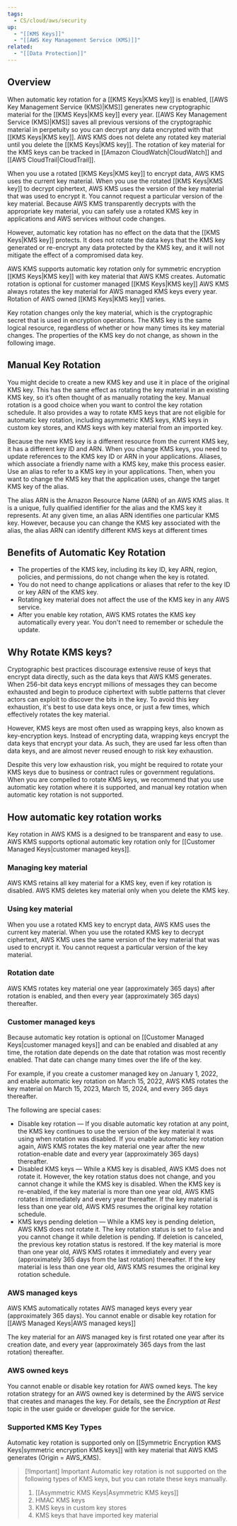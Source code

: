 ```yaml
---
tags:
  - CS/cloud/aws/security
up:
  - "[[KMS Keys]]"
  - "[[AWS Key Management Service (KMS)]]"
related:
  - "[[Data Protection]]"
---
```

## Overview

When automatic key rotation for a [[KMS Keys|KMS key]] is enabled, [[AWS Key Management Service (KMS)|KMS]] generates new cryptographic material for the [[KMS Keys|KMS key]] every year. [[AWS Key Management Service (KMS)|KMS]] saves all previous versions of the cryptographic material in perpetuity so you can decrypt any data encrypted with that [[KMS Keys|KMS key]]. AWS KMS does not delete any rotated key material until you delete the [[KMS Keys|KMS key]]. The rotation of key material for the KMS keys can be tracked in [[Amazon CloudWatch|CloudWatch]] and [[AWS CloudTrail|CloudTrail]].

When you use a rotated [[KMS Keys|KMS key]] to encrypt data, AWS KMS uses the current key material. When you use the rotated [[KMS Keys|KMS key]] to decrypt ciphertext, AWS KMS uses the version of the key material that was used to encrypt it. You cannot request a particular version of the key material. Because AWS KMS transparently decrypts with the appropriate key material, you can safely use a rotated KMS key in applications and AWS services without code changes.

However, automatic key rotation has no effect on the data that the [[KMS Keys|KMS key]] protects. It does not rotate the data keys that the KMS key generated or re-encrypt any data protected by the KMS key, and it will not mitigate the effect of a compromised data key.

AWS KMS supports automatic key rotation only for symmetric encryption [[KMS Keys|KMS key]] with key material that AWS KMS creates. Automatic rotation is optional for customer managed [[KMS Keys|KMS key]] AWS KMS always rotates the key material for AWS managed KMS keys every year. Rotation of AWS owned [[KMS Keys|KMS key]] varies.

Key rotation changes only the key material, which is the cryptographic secret that is used in encryption operations. The KMS key is the same logical resource, regardless of whether or how many times its key material changes. The properties of the KMS key do not change, as shown in the following image.


## Manual Key Rotation

You might decide to create a new KMS key and use it in place of the original KMS key. This has the same effect as rotating the key material in an existing KMS key, so it’s often thought of as manually rotating the key. Manual rotation is a good choice when you want to control the key rotation schedule. It also provides a way to rotate KMS keys that are not eligible for automatic key rotation, including asymmetric KMS keys, KMS keys in custom key stores, and KMS keys with key material from an imported key.

Because the new KMS key is a different resource from the current KMS key, it has a different key ID and ARN. When you change KMS keys, you need to update references to the KMS key ID or ARN in your applications. Aliases, which associate a friendly name with a KMS key, make this process easier. Use an alias to refer to a KMS key in your applications. Then, when you want to change the KMS key that the application uses, change the target KMS key of the alias.

The alias ARN is the Amazon Resource Name (ARN) of an AWS KMS alias. It is a unique, fully qualified identifier for the alias and the KMS key it represents. At any given time, an alias ARN identifies one particular KMS key. However, because you can change the KMS key associated with the alias, the alias ARN can identify different KMS keys at different times

## Benefits of Automatic Key Rotation

- The properties of the KMS key, including its key ID, key ARN, region, policies, and permissions, do not change when the key is rotated.
- You do not need to change applications or aliases that refer to the key ID or key ARN of the KMS key.
- Rotating key material does not affect the use of the KMS key in any AWS service.
- After you enable key rotation, AWS KMS rotates the KMS key automatically every year. You don't need to remember or schedule the update.

## Why Rotate KMS keys?

Cryptographic best practices discourage extensive reuse of keys that encrypt data directly, such as the data keys that AWS KMS generates. When 256-bit data keys encrypt millions of messages they can become exhausted and begin to produce ciphertext with subtle patterns that clever actors can exploit to discover the bits in the key. To avoid this key exhaustion, it's best to use data keys once, or just a few times, which effectively rotates the key material.

However, KMS keys are most often used as wrapping keys, also known as key-encryption keys. Instead of encrypting data, wrapping keys encrypt the data keys that encrypt your data. As such, they are used far less often than data keys, and are almost never reused enough to risk key exhaustion.

Despite this very low exhaustion risk, you might be required to rotate your KMS keys due to business or contract rules or government regulations. When you are compelled to rotate KMS keys, we recommend that you use automatic key rotation where it is supported, and manual key rotation when automatic key rotation is not supported.

## How automatic key rotation works

Key rotation in AWS KMS is a designed to be transparent and easy to use. AWS KMS supports optional automatic key rotation only for [[Customer Managed Keys|customer managed keys]].

### Managing key material

AWS KMS retains all key material for a KMS key, even if key rotation is disabled. AWS KMS deletes key material only when you delete the KMS key.

### Using key material

When you use a rotated KMS key to encrypt data, AWS KMS uses the current key material. When you use the rotated KMS key to decrypt ciphertext, AWS KMS uses the same version of the key material that was used to encrypt it. You cannot request a particular version of the key material.

### Rotation date

AWS KMS rotates key material one year (approximately 365 days) after rotation is enabled, and then every year (approximately 365 days) thereafter.

### Customer managed keys

Because automatic key rotation is optional on [[Customer Managed Keys|customer managed keys]] and can be enabled and disabled at any time, the rotation date depends on the date that rotation was most recently enabled. That date can change many times over the life of the key.

For example, if you create a customer managed key on January 1, 2022, and enable automatic key rotation on March 15, 2022, AWS KMS rotates the key material on March 15, 2023, March 15, 2024, and every 365 days thereafter.

The following are special cases:

- Disable key rotation — If you disable automatic key rotation at any point, the KMS key continues to use the version of the key material it was using when rotation was disabled. If you enable automatic key rotation again, AWS KMS rotates the key material one year after the new rotation-enable date and every year (approximately 365 days) thereafter.
- Disabled KMS keys — While a KMS key is disabled, AWS KMS does not rotate it. However, the key rotation status does not change, and you cannot change it while the KMS key is disabled. When the KMS key is re-enabled, if the key material is more than one year old, AWS KMS rotates it immediately and every year thereafter. If the key material is less than one year old, AWS KMS resumes the original key rotation schedule.
- KMS keys pending deletion — While a KMS key is pending deletion, AWS KMS does not rotate it. The key rotation status is set to `false` and you cannot change it while deletion is pending. If deletion is canceled, the previous key rotation status is restored. If the key material is more than one year old, AWS KMS rotates it immediately and every year (approximately 365 days from the last rotation) thereafter. If the key material is less than one year old, AWS KMS resumes the original key rotation schedule.

### AWS managed keys

AWS KMS automatically rotates AWS managed keys every year (approximately 365 days). You cannot enable or disable key rotation for [[AWS Managed Keys|AWS managed keys]]

The key material for an AWS managed key is first rotated one year after its creation date, and every year (approximately 365 days from the last rotation) thereafter.


### AWS owned keys

You cannot enable or disable key rotation for AWS owned keys. The key rotation strategy for an AWS owned key is determined by the AWS service that creates and manages the key. For details, see the _Encryption at Rest_ topic in the user guide or developer guide for the service.


### Supported KMS Key Types

Automatic key rotation is supported only on [[Symmetric Encryption KMS Keys|symmetric encryption KMS keys]] with key material that AWS KMS generates (Origin = AWS_KMS).


>[!Important] Important
> Automatic key rotation is not supported on the following types of KMS keys, but you can rotate these keys manually. 
> 1. [[Asymmetric KMS Keys|Asymmetric KMS keys]]
> 2. HMAC KMS keys
> 3. KMS keys in custom key stores  
> 4. KMS keys that have imported key material